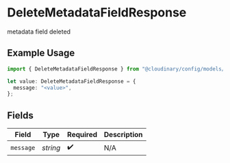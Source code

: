 # DeleteMetadataFieldResponse

metadata field deleted

## Example Usage

```typescript
import { DeleteMetadataFieldResponse } from "@cloudinary/config/models/operations";

let value: DeleteMetadataFieldResponse = {
  message: "<value>",
};
```

## Fields

| Field              | Type               | Required           | Description        |
| ------------------ | ------------------ | ------------------ | ------------------ |
| `message`          | *string*           | :heavy_check_mark: | N/A                |